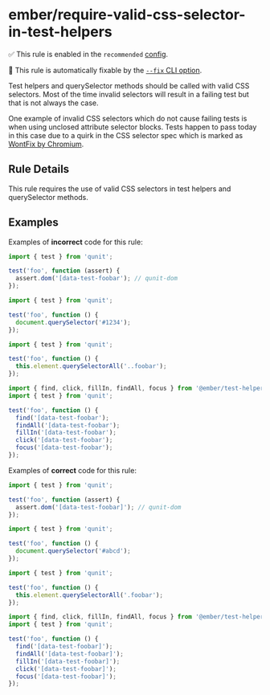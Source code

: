 # ember/require-valid-css-selector-in-test-helpers

✅ This rule is enabled in the `recommended` [config](https://github.com/ember-cli/eslint-plugin-ember#-configurations).

🔧 This rule is automatically fixable by the [`--fix` CLI option](https://eslint.org/docs/latest/user-guide/command-line-interface#--fix).

<!-- end auto-generated rule header -->

Test helpers and querySelector methods should be called with valid CSS selectors. Most of the time invalid selectors will result in a failing test but that is not always the case.

One example of invalid CSS selectors which do not cause failing tests is when using unclosed attribute selector blocks. Tests happen to pass today in this case due to a quirk in the CSS selector spec which is marked as [WontFix by Chromium](https://bugs.chromium.org/p/chromium/issues/detail?id=460399#c6).

## Rule Details

This rule requires the use of valid CSS selectors in test helpers and querySelector methods.

## Examples

Examples of **incorrect** code for this rule:

```js
import { test } from 'qunit';

test('foo', function (assert) {
  assert.dom('[data-test-foobar'); // qunit-dom
});
```

```js
import { test } from 'qunit';

test('foo', function () {
  document.querySelector('#1234');
});
```

```js
import { test } from 'qunit';

test('foo', function () {
  this.element.querySelectorAll('..foobar');
});
```

```js
import { find, click, fillIn, findAll, focus } from '@ember/test-helpers';
import { test } from 'qunit';

test('foo', function () {
  find('[data-test-foobar');
  findAll('[data-test-foobar');
  fillIn('[data-test-foobar');
  click('[data-test-foobar');
  focus('[data-test-foobar');
});
```

Examples of **correct** code for this rule:

```js
import { test } from 'qunit';

test('foo', function (assert) {
  assert.dom('[data-test-foobar]'); // qunit-dom
});
```

```js
import { test } from 'qunit';

test('foo', function () {
  document.querySelector('#abcd');
});
```

```js
import { test } from 'qunit';

test('foo', function () {
  this.element.querySelectorAll('.foobar');
});
```

```js
import { find, click, fillIn, findAll, focus } from '@ember/test-helpers';
import { test } from 'qunit';

test('foo', function () {
  find('[data-test-foobar]');
  findAll('[data-test-foobar]');
  fillIn('[data-test-foobar]');
  click('[data-test-foobar]');
  focus('[data-test-foobar]');
});
```

